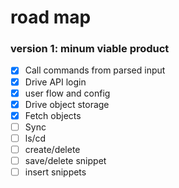 # road map

### version 1: minum viable product
- [X] Call commands from parsed input
- [X] Drive API login
- [X] user flow and config
- [X] Drive object storage
- [X] Fetch objects
- [ ] Sync
- [ ] ls/cd
- [ ] create/delete
- [ ] save/delete snippet
- [ ] insert snippets
